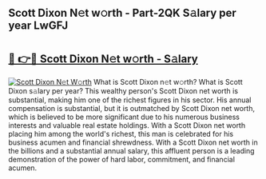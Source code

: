 ## Scott Dixon N𝚎t w𝚘rth - Part-2QK S𝚊lary per year LwGFJ

# <h2><a href="http://gc11j59.nevu.top/?p=Scott+Dixon">🔗 👉🔴 Scott Dixon N𝚎t w𝚘rth - S𝚊lary</a></h2>

[![Scott Dixon N𝚎t W𝚘rth](https://i.imgur.com/Oavwk0R.jpeg)](http://gc11j59.nevu.top/?p=Scott+Dixon)
What is Scott Dixon n𝚎t w𝚘rth? What is Scott Dixon s𝚊lary per year?
This wealthy person's Scott Dixon net worth is substantial, making him one of the richest figures in his sector. His annual compensation is substantial, but it is outmatched by Scott Dixon net worth, which is believed to be more significant due to his numerous business interests and valuable real estate holdings. With a Scott Dixon net worth placing him among the world's richest, this man is celebrated for his business acumen and financial shrewdness. With a Scott Dixon net worth in the billions and a substantial annual salary, this affluent person is a leading demonstration of the power of hard labor, commitment, and financial acumen.
